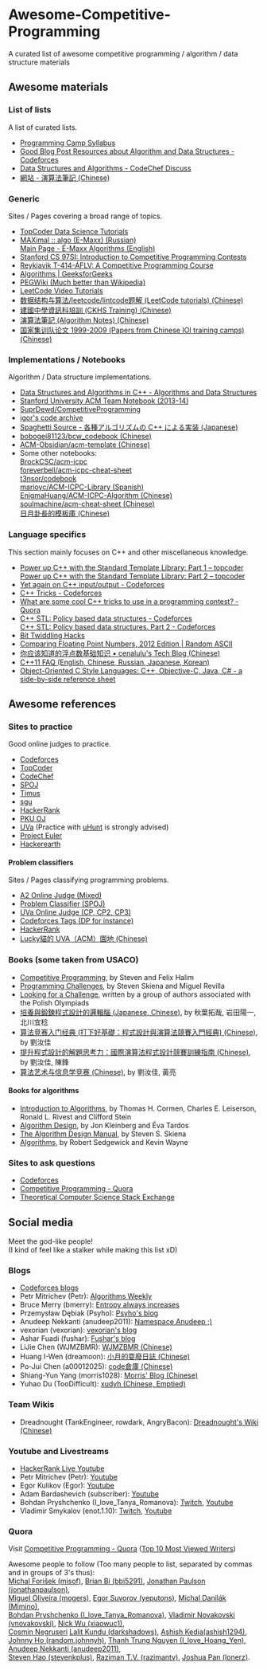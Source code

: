 # Awesome-Competitive-Programming
A curated list of awesome competitive programming / algorithm / data structure materials

## Awesome materials

### List of lists
A list of curated lists.

- [Programming Camp Syllabus](https://docs.google.com/document/d/1_dc3Ifg7Gg1LxhiqMMmE9UbTsXpdRiYh4pKILYG2eA4/edit)
- [Good Blog Post Resources about Algorithm and Data Structures - Codeforces](http://codeforces.com/blog/entry/13529)
- [Data Structures and Algorithms - CodeChef Discuss](http://discuss.codechef.com/questions/48877/data-structures-and-algorithms)
- [網站 - 演算法筆記 (Chinese)](http://www.csie.ntnu.edu.tw/~u91029/web.html)

### Generic
Sites / Pages covering a broad range of topics.

- [TopCoder Data Science Tutorials](https://www.topcoder.com/community/data-science/data-science-tutorials/)
- [MAXimal :: algo (E-Maxx) (Russian)](http://e-maxx.ru/algo/)  
[Main Page - E-Maxx Algorithms (English)](http://e-maxx-eng.github.io/)
- [Stanford CS 97SI: Introduction to Competitive Programming Contests](http://web.stanford.edu/class/cs97si/)
- [Reykjavik T-414-ÁFLV: A Competitive Programming Course](https://algo.is/competitive-programming-course/)
- [Algorithms | GeeksforGeeks](http://www.geeksforgeeks.org/fundamentals-of-algorithms)
- [PEGWiki (Much better than Wikipedia)](http://wcipeg.com/wiki/Special:AllPages)
- [LeetCode Video Tutorials](https://www.youtube.com/playlist?list=PLvHc59peqCbM43SNkoQpk59Ys05kHbHjH)
- [数据结构与算法/leetcode/lintcode题解 (LeetCode tutorials) (Chinese)](http://algorithm.yuanbin.me/zh-hans/index.html)
- [建國中學資訊科培訓 (CKHS Training) (Chinese)](http://pisces.ck.tp.edu.tw/~peng/index.php?year=2012)
- [演算法筆記 (Algorithm Notes) (Chinese)](http://www.csie.ntnu.edu.tw/~u91029/)
- [国家集训队论文 1999-2009 (Papers from Chinese IOI training camps) (Chinese)](https://goo.gl/EJKv9F)

### Implementations / Notebooks
Algorithm / Data structure implementations.

- [Data Structures and Algorithms in C++ - Algorithms and Data Structures](https://sites.google.com/site/indy256/algo_cpp)
- [Stanford University ACM Team Notebook (2013-14)](http://stanford.edu/~liszt90/acm/notebook.html)
- [SuprDewd/CompetitiveProgramming](https://github.com/SuprDewd/CompetitiveProgramming)
- [igor's code archive](http://shygypsy.com/tools/)
- [Spaghetti Source - 各種アルゴリズムの C++ による実装 (Japanese)](http://www.prefield.com/algorithm/)
- [bobogei81123/bcw_codebook (Chinese)](https://github.com/bobogei81123/bcw_codebook)
- [ACM-Obsidian/acm-template (Chinese)](https://github.com/ACM-Obsidian/acm-template)
- Some other notebooks:  
[BrockCSC/acm-icpc](https://github.com/BrockCSC/acm-icpc)  
[foreverbell/acm-icpc-cheat-sheet](https://github.com/foreverbell/acm-icpc-cheat-sheet)  
[t3nsor/codebook](https://github.com/t3nsor/codebook)  
[marioyc/ACM-ICPC-Library (Spanish)](https://github.com/marioyc/ACM-ICPC-Library)  
[EnigmaHuang/ACM-ICPC-Algorithm (Chinese)](https://github.com/EnigmaHuang/ACM-ICPC-Algorithm)  
[soulmachine/acm-cheat-sheet (Chinese)](https://github.com/soulmachine/acm-cheat-sheet)  
[日月卦長的模板庫 (Chinese)](http://sunmoon-template.blogspot.tw/)

### Language specifics
This section mainly focuses on C++ and other miscellaneous knowledge.

- [Power up C++ with the Standard Template Library: Part 1 – topcoder](https://www.topcoder.com/community/data-science/data-science-tutorials/power-up-c-with-the-standard-template-library-part-1/)  
[Power up C++ with the Standard Template Library: Part 2 – topcoder](https://www.topcoder.com/community/data-science/data-science-tutorials/power-up-c-with-the-standard-template-library-part-2/)
- [Yet again on C++ input/output - Codeforces](http://codeforces.com/blog/entry/5217)
- [C++ Tricks - Codeforces](http://codeforces.com/blog/entry/15643)
- [What are some cool C++ tricks to use in a programming contest? - Quora](https://www.quora.com/Competitive-Programming/What-are-some-cool-C++-tricks-to-use-in-a-programming-contest)
- [C++ STL: Policy based data structures - Codeforces](http://codeforces.com/blog/entry/11080)  
[C++ STL: Policy based data structures. Part 2 - Codeforces](http://codeforces.com/blog/entry/13279)
- [Bit Twiddling Hacks](https://graphics.stanford.edu/~seander/bithacks.html)
- [Comparing Floating Point Numbers, 2012 Edition | Random ASCII](http://randomascii.wordpress.com/2012/02/25/comparing-floating-point-numbers-2012-edition/)
- [你应该知道的浮点数基础知识 • cenalulu's Tech Blog (Chinese)](http://cenalulu.github.io/linux/about-denormalized-float-number/)
- [C++11 FAQ (English, Chinese, Russian, Japanese, Korean)](http://www.stroustrup.com/C++11FAQ.html)
- [Object-Oriented C Style Languages: C++, Objective-C, Java, C# - a side-by-side reference sheet](http://hyperpolyglot.org/cpp)

## Awesome references

### Sites to practice
Good online judges to practice.

- [Codeforces](http://codeforces.com/)
- [TopCoder](https://www.topcoder.com/)
- [CodeChef](https://www.codechef.com/)
- [SPOJ](http://www.spoj.com/)
- [Timus](http://acm.timus.ru/)
- [sgu](http://acm.sgu.ru/)
- [HackerRank](https://www.hackerrank.com)
- [PKU OJ](http://poj.org/)
- [UVa](https://uva.onlinejudge.org/) (Practice with [uHunt](http://uhunt.felix-halim.net/id/13568) is strongly advised)
- [Project Euler](https://projecteuler.net/)
- [Hackerearth](https://www.hackerearth.com/)

#### Problem classifiers
Sites / Pages classifying programming problems.

- [A2 Online Judge (Mixed)](http://a2oj.com/Categories.jsp)
- [Problem Classifier (SPOJ)](http://problemclassifier.appspot.com/)
- [UVa Online Judge (CP, CP2, CP3)](https://uva.onlinejudge.org/index.php?option=com_onlinejudge&Itemid=8)
- [Codeforces Tags (DP for instance)](http://codeforces.com/problemset/tags/dp)
- [HackerRank](https://www.hackerrank.com/domains/algorithms/warmup)
- [Lucky貓的 UVA（ACM）園地 (Chinese)](http://luckycat.kshs.kh.edu.tw/)

### Books (some taken from USACO)
- [Competitive Programming](http://cpbook.net/), by Steven and Felix Halim
- [Programming Challenges](http://www.amazon.com/Programming-Challenges-Contest-Training-Computer/dp/0387001638), by Steven Skiena and Miguel Revilla
- [Looking for a Challenge](http://www.lookingforachallengethebook.com/), written by a group of authors associated with the Polish Olympiads
- [培養與鍛鍊程式設計的邏輯腦 (Japanese, Chinese)](http://www.books.com.tw/products/0010616945), by 秋葉拓哉, 岩田陽一, 北川宜稔
- [算法竞赛入门经典 (打下好基礎：程式設計與演算法競賽入門經典) (Chinese)](http://www.books.com.tw/products/0010650143), by 劉汝佳
- [提升程式設計的解題思考力：國際演算法程式設計競賽訓練指南 (Chinese)](http://www.books.com.tw/products/0010595114), by 劉汝佳, 陳鋒
- [算法艺术与信息学竞赛 (Chinese)](http://www.books.com.tw/products/CN10672273), by 劉汝佳, 黃亮

#### Books for algorithms
- [Introduction to Algorithms](http://mitpress.mit.edu/books/introduction-algorithms), by Thomas H. Cormen, Charles E. Leiserson, Ronald L. Rivest and Clifford Stein
- [Algorithm Design](http://www.aw-bc.com/info/kleinberg/), by Jon Kleinberg and Éva Tardos
- [The Algorithm Design Manual](http://www.amazon.com/Algorithm-Design-Manual-Steven-Skiena/dp/1848000693), by Steven S. Skiena
- [Algorithms](http://www.amazon.com/Algorithms-4th-Robert-Sedgewick/dp/032157351X), by Robert Sedgewick and Kevin Wayne

### Sites to ask questions
- [Codeforces](http://codeforces.com/)
- [Competitive Programming - Quora](https://www.quora.com/topic/Competitive-Programming)
- [Theoretical Computer Science Stack Exchange](http://cstheory.stackexchange.com/)


## Social media
Meet the god-like people!  
(I kind of feel like a stalker while making this list xD)

### Blogs
- [Codeforces blogs](http://codeforces.com/)
- Petr Mitrichev (Petr): [Algorithms Weekly](http://petr-mitrichev.blogspot.com/)
- Bruce Merry (bmerry): [Entropy always increases](http://blog.brucemerry.org.za/)
- Przemysław Dębiak (Psyho): [Psyho's blog](http://psyho.gg/)
- Anudeep Nekkanti (anudeep2011): [Namespace Anudeep ;)](http://blog.anudeep2011.com/)
- vexorian (vexorian): [vexorian's blog](http://www.vexorian.com/)
- Ashar Fuadi (fushar): [Fushar's blog](http://fusharblog.com/)
- LiJie Chen (WJMZBMR): [WJMZBMR (Chinese)](http://wjmzbmr.com/)
- Huang I-Wen (dreamoon): [小月的耍廢日誌 (Chinese)](http://dreamoon4.blogspot.tw/)
- Po-Jui Chen (a00012025): [code倉庫 (Chinese)](http://cbdcoding.blogspot.tw/)
- Shiang-Yun Yang (morris1028): [Morris' Blog (Chinese)](http://morris821028.github.io/)
- Yuhao Du (TooDifficuIt): [xudyh (Chinese, Emptied)](http://xudyh.github.io/)

### Team Wikis
- Dreadnought (TankEngineer, rowdark, AngryBacon): [Dreadnought's Wiki (Chinese)](http://dreadnought.icpc-camp.org/)

### Youtube and Livestreams
- [HackerRank Live Youtube](https://www.youtube.com/channel/UCmyXobPA1T5Vsf28lrBkiSw)
- Petr Mitrichev (Petr): [Youtube](https://www.youtube.com/channel/UCdmeooqNtlN7IhrKlq7hGDA)
- Egor Kulikov (Egor): [Youtube](https://www.youtube.com/channel/UCjlLfxSPkYluCDetlwbLpjQ)
- Adam Bardashevich (subscriber): [Youtube](https://www.youtube.com/channel/UCc4jWVeWjUfpUo8z4PHfopw)
- Bohdan Pryshchenko (I_love_Tanya_Romanova): [Twitch](http://www.twitch.tv/lebron_stream), [Youtube](https://www.youtube.com/channel/UCWqqnonyL7aVeUYl5Yp8TrQ)
- Vladimir Smykalov (enot.1.10): [Twitch](http://www.twitch.tv/enot110), [Youtube](https://www.youtube.com/channel/UCWEVsnIXiD5mgWM0LFwZBzA)

### Quora
Visit [Competitive Programming - Quora](https://www.quora.com/topic/Competitive-Programming) ([Top 10 Most Viewed Writers](https://www.quora.com/topic/Competitive-Programming/writers))

Awesome people to follow (Too many people to list, separated by commas and in groups of 3's thus):  
[Michal Forišek (misof)](https://www.quora.com/profile/Michal-Fori%C5%A1ek), 
[Brian Bi (bbi5291)](https://www.quora.com/profile/Brian-Bi), 
[Jonathan Paulson (jonathanpaulson)](https://www.quora.com/profile/Joshua-Pan-1),   
[Miguel Oliveira (mogers)](https://www.quora.com/profile/Miguel-Oliveira-2), 
[Egor Suvorov (yeputons)](https://www.quora.com/profile/Egor-Suvorov), 
[Michal Danilák (Mimino)](https://www.quora.com/profile/Michal-Danil%C3%A1k),   
[Bohdan Pryshchenko (I_love_Tanya_Romanova)](https://www.quora.com/profile/Bohdan-Pryshchenko), 
[Vladimir Novakovski (vnovakovski)](https://www.quora.com/profile/Vladimir-Novakovski), 
[Nick Wu (xiaowuc1)](https://www.quora.com/profile/Nick-Wu-4),   
[Cosmin Negruseri](https://www.quora.com/profile/Cosmin-Negruseri)
[Lalit Kundu (darkshadows)](https://www.quora.com/profile/Lalit-Kundu), 
[Ashish Kedia(ashish1294)](https://www.quora.com/profile/Ashish-Kedia),   
[Johnny Ho (random.johnnyh)](https://www.quora.com/profile/Johnny-Ho), 
[Thanh Trung Nguyen (I_love_Hoang_Yen)](https://www.quora.com/profile/Thanh-Trung-Nguyen), 
[Anudeep Nekkanti (anudeep2011)](https://www.quora.com/profile/Anudeep-Nekkanti),   
[Steven Hao (stevenkplus)](https://www.quora.com/profile/Steven-Hao), 
[Raziman T.V. (razimantv)](https://www.quora.com/profile/Raziman-T-V), 
[Joshua Pan (lonerz)](https://www.quora.com/profile/Joshua-Pan-1).